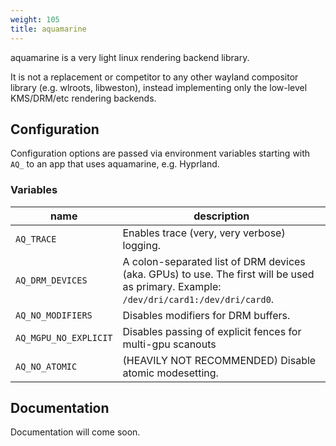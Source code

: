 ```yaml
---
weight: 105
title: aquamarine
---
```


aquamarine is a very light linux rendering backend library.

It is not a replacement or competitor to any other wayland compositor library (e.g. wlroots, libweston), instead implementing only the low-level KMS/DRM/etc rendering backends.

## Configuration

Configuration options are passed via environment variables starting with `AQ_` to an app that uses aquamarine, e.g. Hyprland.

### Variables

| name | description |
| --- | --- |
| `AQ_TRACE` | Enables trace (very, very verbose) logging. |
| `AQ_DRM_DEVICES` | A colon-separated list of DRM devices (aka. GPUs) to use. The first will be used as primary. Example: `/dev/dri/card1:/dev/dri/card0`. |
| `AQ_NO_MODIFIERS` | Disables modifiers for DRM buffers. |
| `AQ_MGPU_NO_EXPLICIT` | Disables passing of explicit fences for multi-gpu scanouts |
| `AQ_NO_ATOMIC` | (HEAVILY NOT RECOMMENDED) Disable atomic modesetting. |

## Documentation

Documentation will come soon.

